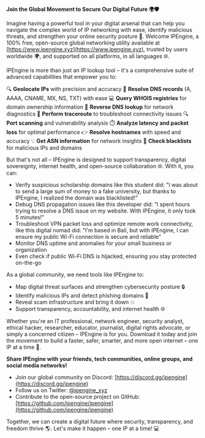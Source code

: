 **Join the Global Movement to Secure Our Digital Future 🌍🛡️**

Imagine having a powerful tool in your digital arsenal that can help you navigate the complex world of IP networking with ease, identify malicious threats, and strengthen your online security posture 🔐. Welcome IPEngine, a 100% free, open-source global networking utility available at [https://www.ipengine.xyz](https://www.ipengine.xyz), trusted by users worldwide 🌍, and supported on all platforms, in all languages 🌐.

IPEngine is more than just an IP lookup tool – it's a comprehensive suite of advanced capabilities that empower you to:

🔍 **Geolocate IPs** with precision and accuracy
📡 **Resolve DNS records** (A, AAAA, CNAME, MX, NS, TXT) with ease
💻 **Query WHOIS registries** for domain ownership information
🔄 **Reverse DNS lookup** for network diagnostics
🚀 **Perform traceroute** to troubleshoot connectivity issues
🔍 **Port scanning** and vulnerability analysis
⏱️ **Analyze latency and packet loss** for optimal performance
👉 **Resolve hostnames** with speed and accuracy
💡 **Get ASN information** for network insights
🚫 **Check blacklists** for malicious IPs and domains

But that's not all – IPEngine is designed to support transparency, digital sovereignty, internet health, and open-source collaboration 🌐. With it, you can:

* Verify suspicious scholarship domains like this student did: "I was about to send a large sum of money to a fake university, but thanks to IPEngine, I realized the domain was blacklisted!"
* Debug DNS propagation issues like this developer did: "I spent hours trying to resolve a DNS issue on my website. With IPEngine, it only took 5 minutes!"
* Troubleshoot VPN packet loss and optimize remote work connectivity, like this digital nomad did: "I'm based in Bali, but with IPEngine, I can ensure my public Wi-Fi connection is secure and reliable"
* Monitor DNS uptime and anomalies for your small business or organization
* Even check if public Wi-Fi DNS is hijacked, ensuring you stay protected on-the-go

As a global community, we need tools like IPEngine to:

* Map digital threat surfaces and strengthen cybersecurity posture 🔒
* Identify malicious IPs and detect phishing domains 🚫
* Reveal scam infrastructure and bring it down 💥
* Support transparency, accountability, and internet health 🌐

Whether you're an IT professional, network engineer, security analyst, ethical hacker, researcher, educator, journalist, digital rights advocate, or simply a concerned citizen – IPEngine is for you. Download it today and join the movement to build a faster, safer, smarter, and more open internet – one IP at a time 🚀.

**Share IPEngine with your friends, tech communities, online groups, and social media networks!**

* Join our global community on Discord: [https://discord.gg/ipengine](https://discord.gg/ipengine)
* Follow us on Twitter: [@ipengine_xyz](https://twitter.com/ipengine_xyz)
* Contribute to the open-source project on GitHub: [https://github.com/ipengine/ipengine](https://github.com/ipengine/ipengine)

Together, we can create a digital future where security, transparency, and freedom thrive 🌎. Let's make it happen – one IP at a time! 💻